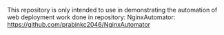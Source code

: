 This repository is only intended to use in  demonstrating the automation of web deployment work done in repository: NginxAutomator: https://github.com/prabinkc2046/NginxAutomator
